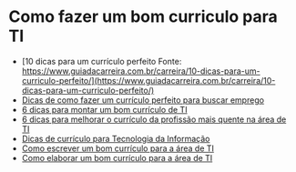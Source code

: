 # Como fazer um bom curriculo para TI

- [10 dicas para um currículo perfeito
Fonte: https://www.guiadacarreira.com.br/carreira/10-dicas-para-um-curriculo-perfeito/](https://www.guiadacarreira.com.br/carreira/10-dicas-para-um-curriculo-perfeito/)
- [Dicas de como fazer um currículo perfeito para buscar emprego](https://catracalivre.com.br/carreira/como-fazer-curriculo/)
- [6 dicas para montar um bom currículo de TI](https://computerworld.com.br/2018/12/04/6-dicas-para-montar-um-bom-curriculo-de-ti/)
- [6 dicas para melhorar o currículo da profissão mais quente na área de TI](https://exame.abril.com.br/carreira/6-dicas-para-melhorar-o-curriculo-da-profissao-mais-quente-na-area-de-ti/)
- [Dicas de currículo para Tecnologia da Informação](https://www.contratopj.com.br/dicas-de-curriculo-para-tecnologia-da-informacao/)
- [Como escrever um bom currículo para a área de TI](https://www.treinaweb.com.br/blog/como-escrever-bom-curriculo-area-ti/)
- [Como elaborar um bom currículo para a área de TI](https://www.catho.com.br/carreira-sucesso/carreira/dicas-emprego/como-elaborar-um-bom-curriculo-para-a-area-de-ti/)
